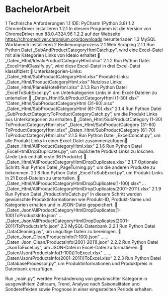 # BachelorArbeit
1	Technische Anforderungen
1.1	IDE: PyCharm (Python 3.8)
1.2	ChromeDriver installieren
1.2.1	In diesem Programm ist die Version von ChromeDriver nun 88.0.4324.96
1.2.2	auf der Webseite https://chromedriver.chromium.org/downloads herunterladen
1.3	MySQL Workbench installieren
2	Bedienungsprozess
2.1	Web Scraping
2.1.1	Run Python Datei „SubAndProductCategoryHtmlCatch.py”, wird eine Excel-Datei mit alle Kategorien Links von Idealo erhaltet  „Daten_Html/IdealoProductCategoryHtml.xlsx“
2.1.2	Run Python Datei „ExcelHtmlClassify.py”, wird diese Excel-Datei in drei Excel-Datei klassifiziert  
Unterkategorien-Links: „Daten_Html/SubProductCategoryHtml.xlsx“
Produkt-Links: „Daten_Html/ProductCategoryHtml.xlsx“
Nutzlose Links: „Daten_Html/Plane&HotelHtml.xlsx“
2.1.3	Run Python Datei „ExcelToSubExcel.py”, um Unterkategorien Links in drei Excel-Dateien zu unterteilen 
„Daten_Html/SubProductCategoryHtml (1-30).xlsx”
“Daten_Html/SubProductCategoryHtml (31-60).xlsx”
„Daten_Html/SubProductCategoryHtml (61-70).xlsx“
2.1.4	Run Python Datei „SubProductCategoryToProductCategoryCatch.py”, um die Produkt Links aus Unterkategorien zu erhalten.
„Daten_Html/SubProductCategory (1-30) ToProductCategoryHtml.xlsx”
„Daten_Html/SubProductCategory (31-60) ToProductCategoryHtml.xlsx”
„Daten_Html/SubProductCategory (61-70) ToProductCategoryHtml.xlsx”
2.1.5	Run Python Datei „ExcelConcat.py”, um alle Produkt Links in einer Excel-Datei zusammenzufügen 
„Daten_Html/AllProductCategoryHtml.xlsx“
2.1.6	Run Python Datei „ExcelHtmlDropDuplicates.py“, um duplizierte Produkt Links zu löschen. (Jede Link enthält erste 36 Produkte)  
„Daten_Html/AllProductCategoryHtmlDropDuplicates.xlsx“
2.1.7	Optionale Schritt: Run Python Datei „PageTurning.py“, um die anderen Produkte zu bekommen.
2.1.8	Run Python Datei „ExcelToSubExcel.py”, um Produkt-Links in 21 Excel-Dateien zu unterteilen. 
„Daten_Html/AllProductCategoryHtmlDropDuplicates(1-100).xlsx“
…
„Daten_Html/AllProductCategoryHtmlDropDuplicates(2001-2011).xlsx“
2.1.9	Run Python Datei „ProductInfoCatch.py“ 
In diesem Schritt werden gewünschte Produktinformationen wie Produkt-ID, Produkt-Name und Kategorien erhalten und in JSON-Datei gespeichert. 
„Daten_Json/AllProductCategoryHtmlDropDuplicates(1-100)ToProductsInfo.json”
…
„Daten_Json/AllProductCategoryHtmlDropDuplicates(2001-2011)ToProductsInfo.json“
2.2	MySQL-Datenbank
2.2.1	Run Python Datei „DataCleaning.py“, um ungültige Daten zu bereinigen. 
„Daten_Json_Clean/ProductsInfo(1-100).json”
……
„Daten_Json_Clean/ProductsInfo(2001-2011).json”
2.2.2	Run Python Datei „JsonToExcel.py“, um JSON-Datei in Excel-Datei zu formatieren. 
„Daten/Json(ProductsInfo(1-100))ToExcel.xlsx”
……
„Daten/Json(ProductsInfo(2001-2011))ToExcel.xlsx“
2.2.3	Run Python Datei „DatabaseProcessor.py“, um Produktinformationen und Produktpreis in Datenbank einzufügen.


Run „main.py“, werden Preisänderung von gewünschter Kategorie in ausgewähltem Zeitraum, Trend, Analyse nach Saisonalitäten und Sondereffekten sowie Prognose in einer eingestellten Periode erhalten.
